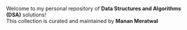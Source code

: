 Welcome to my personal repository of **Data Structures and Algorithms (DSA)** solutions!  
This collection is curated and maintained by **Manan Meratwal**
